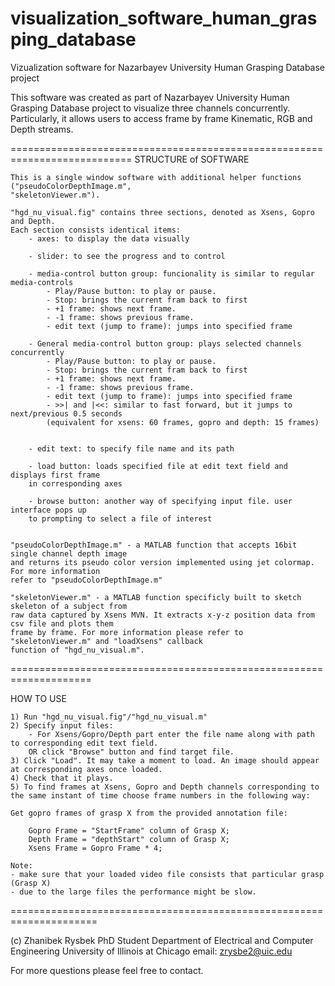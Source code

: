 # visualization_software_human_grasping_database



Vizualization software for Nazarbayev University Human Grasping Database project

This software was created as part of Nazarbayev University Human Grasping Database project
to visualize three channels concurrently. Particularly, it allows users to access frame by frame
Kinematic, RGB and Depth streams.

===========================================================================
STRUCTURE of SOFTWARE


	This is a single window software with additional helper functions ("pseudoColorDepthImage.m", 
	"skeletonViewer.m").

	"hgd_nu_visual.fig" contains three sections, denoted as Xsens, Gopro and Depth.
	Each section consists identical items:
		- axes: to display the data visually
		
		- slider: to see the progress and to control
		
		- media-control button group: funcionality is similar to regular media-controls
			- Play/Pause button: to play or pause.
			- Stop: brings the current fram back to first
			- +1 frame: shows next frame.
			- -1 frame: shows previous frame.
			- edit text (jump to frame): jumps into specified frame
		
		- General media-control button group: plays selected channels concurrently
			- Play/Pause button: to play or pause.
			- Stop: brings the current fram back to first
			- +1 frame: shows next frame.
			- -1 frame: shows previous frame.
			- edit text (jump to frame): jumps into specified frame
			- >>| and |<<: similar to fast forward, but it jumps to next/previous 0.5 seconds
			(equivalent for xsens: 60 frames, gopro and depth: 15 frames)
			
		
		- edit text: to specify file name and its path
		
		- load button: loads specified file at edit text field and displays first frame 
		in corresponding axes
		
		- browse button: another way of specifying input file. user interface pops up 
		to prompting to select a file of interest
			
	
	"pseudoColorDepthImage.m" - a MATLAB function that accepts 16bit single channel depth image
	and returns its pseudo color version implemented using jet colormap. For more information 
	refer to "pseudoColorDepthImage.m"
		
	"skeletonViewer.m" - a MATLAB function specificly built to sketch skeleton of a subject from 
	raw data captured by Xsens MVN. It extracts x-y-z position data from csv file and plots them 
	frame by frame. For more information please refer to "skeletonViewer.m" and "loadXsens" callback
	function of "hgd_nu_visual.m". 
	
====================================================================

HOW TO USE
	
	1) Run "hgd_nu_visual.fig"/"hgd_nu_visual.m"
	2) Specify input files:
		- For Xsens/Gopro/Depth part enter the file name along with path to corresponding edit text field.
		OR click "Browse" button and find target file.
	3) Click "Load". It may take a moment to load. An image should appear at corresponding axes once loaded.
	4) Check that it plays.
	5) To find frames at Xsens, Gopro and Depth channels corresponding to the same instant of time choose frame numbers in the following way:
	
	Get gopro frames of grasp X from the provided annotation file: 
	
		Gopro Frame = "StartFrame" column of Grasp X;
		Depth Frame = "depthStart" column of Grasp X;
		Xsens Frame = Gopro Frame * 4;
		
	Note: 
	- make sure that your loaded video file consists that particular grasp (Grasp X)
	- due to the large files the performance might be slow. 	
=====================================================================

(c) Zhanibek Rysbek
    PhD Student
    Department of Electrical and Computer Engineering 
    University of Illinois at Chicago
    email: zrysbe2@uic.edu
    
For more questions please feel free to contact.

